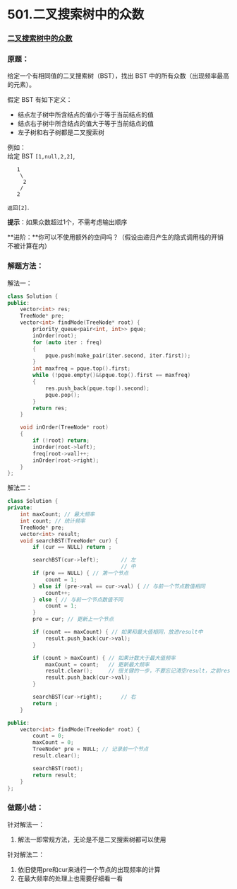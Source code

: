 # 501.二叉搜索树中的众数

### [二叉搜索树中的众数](https://leetcode-cn.com/problems/find-mode-in-binary-search-tree/)

### 原题：

给定一个有相同值的二叉搜索树（BST），找出 BST 中的所有众数（出现频率最高的元素）。

假定 BST 有如下定义：

* 结点左子树中所含结点的值小于等于当前结点的值
* 结点右子树中所含结点的值大于等于当前结点的值
* 左子树和右子树都是二叉搜索树

例如：\
&#x20;给定 BST `[1,null,2,2]`,

```
   1
    \
     2
    /
   2
```

`返回[2]`.

**提示**：如果众数超过1个，不需考虑输出顺序

**进阶：**你可以不使用额外的空间吗？（假设由递归产生的隐式调用栈的开销不被计算在内）

### 解题方法：

解法一：

```cpp
class Solution {
public:
    vector<int> res;
    TreeNode* pre;
    vector<int> findMode(TreeNode* root) {
        priority_queue<pair<int, int>> pque;
        inOrder(root);
        for (auto iter : freq)
        {
            pque.push(make_pair(iter.second, iter.first));
        }
        int maxfreq = pque.top().first;
        while (!pque.empty()&&pque.top().first == maxfreq)
        {
            res.push_back(pque.top().second);
            pque.pop();
        }
        return res;
    }

    void inOrder(TreeNode* root)
    {
        if (!root) return;
        inOrder(root->left);
        freq[root->val]++;
        inOrder(root->right);
    }
};
```

解法二：

```cpp
class Solution {
private:
    int maxCount; // 最大频率
    int count; // 统计频率
    TreeNode* pre;
    vector<int> result;
    void searchBST(TreeNode* cur) {
        if (cur == NULL) return ;

        searchBST(cur->left);       // 左
                                    // 中
        if (pre == NULL) { // 第一个节点
            count = 1;
        } else if (pre->val == cur->val) { // 与前一个节点数值相同
            count++;
        } else { // 与前一个节点数值不同
            count = 1;
        }
        pre = cur; // 更新上一个节点

        if (count == maxCount) { // 如果和最大值相同，放进result中
            result.push_back(cur->val);
        }

        if (count > maxCount) { // 如果计数大于最大值频率
            maxCount = count;   // 更新最大频率
            result.clear();     // 很关键的一步，不要忘记清空result，之前result里的元素都失效了
            result.push_back(cur->val);
        }

        searchBST(cur->right);      // 右
        return ;
    }

public:
    vector<int> findMode(TreeNode* root) {
        count = 0; 
        maxCount = 0;
        TreeNode* pre = NULL; // 记录前一个节点
        result.clear();

        searchBST(root);
        return result;
    }
};
```

### 做题小结：

针对解法一：

1. 解法一即常规方法，无论是不是二叉搜索树都可以使用

针对解法二：

1. 依旧使用pre和cur来进行一个节点的出现频率的计算
2. 在最大频率的处理上也需要仔细看一看

